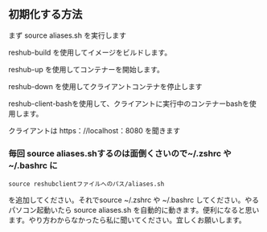 ## 初期化する方法



まず source aliases.sh を実行します






reshub-build を使用してイメージをビルドします。






reshub-up を使用してコンテナーを開始します。






reshub-down を使用してクライアントコンテナを停止します







reshub-client-bashを使用して、クライアントに実行中のコンテナーbashを使用します。



クライアントは https：//localhost：8080 を聞きます



### 毎回 source aliases.shするのは面倒くさいので~/.zshrc や　~/.bashrc に 


```source reshubclientファイルへのパス/aliases.sh ```


を追加してください。それでsource ~/.zshrc や ~/.bashrc してください。やるパソコン起動いたら source aliases.sh を自動的に動きます。便利になると思います。やり方わからなかったら私に聞いてください。宜しくお願いします。
